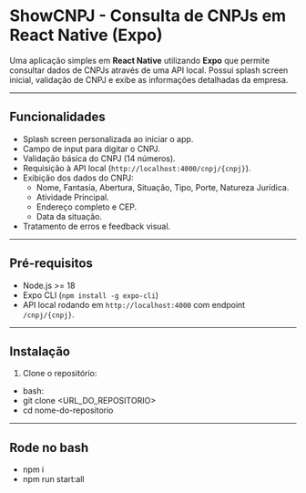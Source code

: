 # ShowCNPJ - Consulta de CNPJs em React Native (Expo)

Uma aplicação simples em **React Native** utilizando **Expo** que permite consultar dados de CNPJs através de uma API local. Possui splash screen inicial, validação de CNPJ e exibe as informações detalhadas da empresa.

---

## Funcionalidades

- Splash screen personalizada ao iniciar o app.
- Campo de input para digitar o CNPJ.
- Validação básica do CNPJ (14 números).
- Requisição à API local (`http://localhost:4000/cnpj/{cnpj}`).
- Exibição dos dados do CNPJ:
  - Nome, Fantasia, Abertura, Situação, Tipo, Porte, Natureza Jurídica.
  - Atividade Principal.
  - Endereço completo e CEP.
  - Data da situação.
- Tratamento de erros e feedback visual.

---

## Pré-requisitos

- Node.js >= 18
- Expo CLI (`npm install -g expo-cli`)
- API local rodando em `http://localhost:4000` com endpoint `/cnpj/{cnpj}`.

---

## Instalação

1. Clone o repositório:

- bash:
- git clone <URL_DO_REPOSITORIO>
- cd nome-do-repositorio   

---

## Rode no bash
- npm i
- npm run start:all
